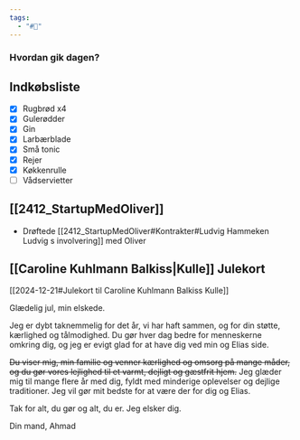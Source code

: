 ```yaml
---
tags:
  - "#📅"
---
```


### Hvordan gik dagen?
## Indkøbsliste 
- [x] Rugbrød x4
- [x] Gulerødder 
- [x] Gin
- [x] Larbærblade
- [x] Små tonic 
- [x] Rejer
- [x] Køkkenrulle
- [ ] Vådservietter
## [[2412_StartupMedOliver]]
- Drøftede [[2412_StartupMedOliver#Kontrakter#Ludvig Hammeken Ludvig s involvering]] med Oliver 
## [[Caroline Kuhlmann Balkiss|Kulle]] Julekort
[[2024-12-21#Julekort til Caroline Kuhlmann Balkiss Kulle]]

> 
Glædelig jul, min elskede.
>
Jeg er dybt taknemmelig for det år, vi har haft sammen, og for din støtte, kærlighed og tålmodighed. Du gør hver dag bedre for menneskerne omkring dig, og jeg er evigt glad for at have dig ved min og Elias side.
>
~~Du viser mig, min familie og venner kærlighed og omsorg på mange måder, og du gør vores lejlighed til et varmt, dejligt og gæstfrit hjem.~~ Jeg glæder mig til mange flere år med dig, fyldt med minderige oplevelser og dejlige traditioner. Jeg vil gør mit bedste for at være der for dig og Elias. 
>
Tak for alt, du gør og alt, du er. Jeg elsker dig.
>
Din mand,
Ahmad